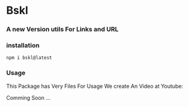# Bskl

### A new Version utils For **Links and URL**

### installation
```
npm i bskl@latest
```
### Usage 
This Package has Very Files For Usage We create An Video at Youtube:

Comming Soon ...
